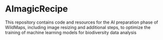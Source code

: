 # AImagicRecipe
This repository contains code and resources for the AI preparation phase of WildMaps, including image resizing and additional steps, to optimize the training of machine learning models for biodiversity data analysis
